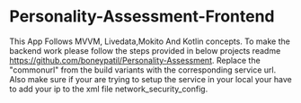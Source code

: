 # Personality-Assessment-Frontend
This App Follows MVVM, Livedata,Mokito And Kotlin concepts. 
To make the backend work please follow the steps provided in below projects readme
https://github.com/boneypatil/Personality-Assessment.
Replace the "commonurl" from  the build variants with the corresponding service url.
Also make sure if your are trying to setup the service in your local your have to add your ip to the 
xml file network_security_config.
